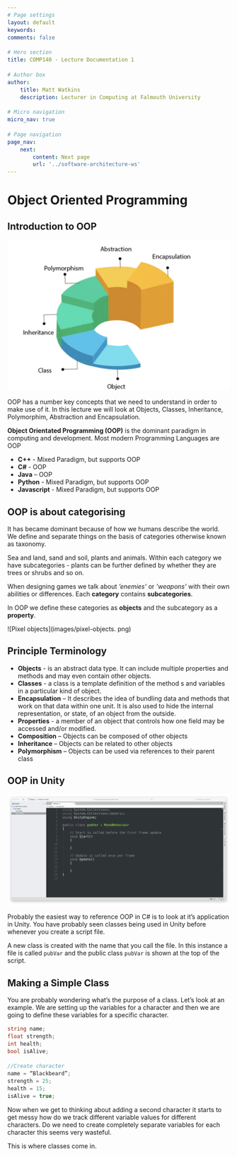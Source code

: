 ```yaml
---
# Page settings
layout: default
keywords:
comments: false

# Hero section
title: COMP140 - Lecture Documentation 1

# Author box
author:
    title: Matt Watkins
    description: Lecturer in Computing at Falmouth University

# Micro navigation
micro_nav: true

# Page navigation
page_nav:
    next:
        content: Next page
        url: '../software-architecture-ws'
---
```


# Object Oriented Programming

## Introduction to OOP

![OOP Terms](images/oop-terms-pie.png)


OOP has a number key concepts that we need to understand in order to make use of it. In this lecture we will look at Objects, Classes, Inheritance, Polymorphim, Abstraction and Encapsulation.

 **Object Orientated Programming (OOP)** is the  dominant paradigm in computing and development. Most modern Programming Languages are OOP

-   **C++** - Mixed Paradigm, but supports OOP
-   **C#** - OOP
-   **Java** – OOP
-   **Python** - Mixed Paradigm, but supports OOP
-   **Javascript** - Mixed Paradigm, but supports OOP

## OOP is about categorising

It has became dominant because of how we humans describe the world. We define and separate things on the basis of categories otherwise known as taxonomy.

Sea and land, sand and soil, plants and animals. Within each category we have subcategories - plants can be further defined by whether they are trees or shrubs and so on.

When designing games we talk about *’enemies’* or *’weapons’* with their own abilities or differences. Each **category** contains **subcategories**.

In OOP we define these categories as **objects** and the subcategory as a **property**.

![Pixel objects](images/pixel-objects. png)

## Principle Terminology

-   **Objects** - is an abstract data type. It can include multiple properties and methods and may even contain other objects.
-   **Classes** - a class is a template definition of the method s and variables in a particular kind of object.
-   **Encapsulation** – It describes the idea of bundling data and methods that work on that data within one unit. It is also used to hide the internal representation, or state, of an object from the outside.
-   **Properties** - a member of an object that controls how one field may be accessed and/or modified.
-   **Composition** – Objects can be composed of other objects
-   **Inheritance** – Objects can be related to other objects
-   **Polymorphism** – Objects can be used via references to their parent class

## OOP in Unity

![Unity Class](images/unity-class.png)

Probably the easiest way to reference OOP in C# is to look at it’s application in Unity. You have probably seen classes being used in Unity before whenever you create a script file.

A new class is created with the name that you call the file. In this instance a file is called ``pubVar`` and the public class ``pubVar`` is shown at the top of the script.

## Making a Simple Class

You are probably wondering what’s the purpose of a class. Let’s look at an example. We are setting up the variables for a character and then we are going to define these variables for a specific character.
```c#
string name;  
float strength;  
int health;  
bool isAlive;

//Create character
name = “Blackbeard”;  
strength = 25;  
health = 15;  
isAlive = true;
```
Now when we get to thinking about adding a second character it starts to get messy how do we track different variable values for different characters. Do we need to create completely separate variables for each character this seems very wasteful.

This is where classes come in.
<!--stackedit_data:
eyJoaXN0b3J5IjpbLTEyNzc0NTQ2MzksNjAxMTE5MjY3LC0xND
E5ODExMjY3XX0=
-->